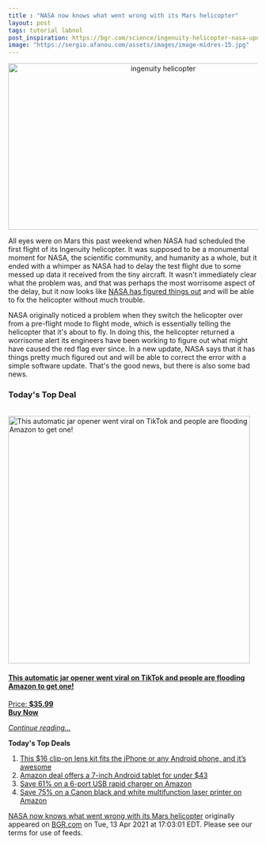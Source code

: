 ```yaml
---
title : "NASA now knows what went wrong with its Mars helicopter"
layout: post
tags: tutorial labnol
post_inspiration: https://bgr.com/science/ingenuity-helicopter-nasa-update-5919311/
image: "https://sergio.afanou.com/assets/images/image-midres-15.jpg"
---
```


<center><a href="https://bgr.com/science/ingenuity-helicopter-nasa-update-5919311/" class="bgr-rss-featured-image bgr-rss-test-class"><img loading="lazy" width="610" height="336" src="https://bgr.com/wp-content/uploads/2020/08/Untitled-2-copy-1.jpg?quality=70&amp;strip=all&amp;w=610" class="attachment-feed_normal size-feed_normal wp-post-image" alt="ingenuity helicopter" loading="lazy" srcset="https://bgr.com/wp-content/uploads/2020/08/Untitled-2-copy-1.jpg 2177w, https://bgr.com/wp-content/uploads/2020/08/Untitled-2-copy-1.jpg?resize=150,83 150w, https://bgr.com/wp-content/uploads/2020/08/Untitled-2-copy-1.jpg?resize=300,165 300w, https://bgr.com/wp-content/uploads/2020/08/Untitled-2-copy-1.jpg?resize=768,423 768w, https://bgr.com/wp-content/uploads/2020/08/Untitled-2-copy-1.jpg?resize=1024,564 1024w, https://bgr.com/wp-content/uploads/2020/08/Untitled-2-copy-1.jpg?resize=1536,847 1536w, https://bgr.com/wp-content/uploads/2020/08/Untitled-2-copy-1.jpg?resize=2048,1129 2048w, https://bgr.com/wp-content/uploads/2020/08/Untitled-2-copy-1.jpg?resize=610,336 610w, https://bgr.com/wp-content/uploads/2020/08/Untitled-2-copy-1.jpg?resize=664,366 664w, https://bgr.com/wp-content/uploads/2020/08/Untitled-2-copy-1.jpg?resize=1200,661 1200w, https://bgr.com/wp-content/uploads/2020/08/Untitled-2-copy-1.jpg?resize=782,431 782w, https://bgr.com/wp-content/uploads/2020/08/Untitled-2-copy-1.jpg?resize=827,456 827w, https://bgr.com/wp-content/uploads/2020/08/Untitled-2-copy-1.jpg?resize=800,441 800w" sizes="(max-width: 610px) 100vw, 610px" title="ingenuity helicopter" /></a></center><p>All eyes were on Mars this past weekend when NASA had scheduled the first flight of its Ingenuity helicopter. It was supposed to be a monumental moment for NASA, the scientific community, and humanity as a whole, but it ended with a whimper as NASA had to delay the test flight due to some messed up data it received from the tiny aircraft. It wasn't immediately clear what the problem was, and that was perhaps the most worrisome aspect of the delay, but it now looks like <a href="https://mars.nasa.gov/technology/helicopter/status/290/work-progresses-toward-ingenuity-s-first-flight-on-mars/">NASA has figured things out</a> and will be able to fix the helicopter without much trouble.</p>
<p>NASA originally noticed a problem when they switch the helicopter over from a pre-flight mode to flight mode, which is essentially telling the helicopter that it's about to fly. In doing this, the helicopter returned a worrisome alert its engineers have been working to figure out what might have caused the red flag ever since. In a new update, NASA says that it has things pretty much figured out and will be able to correct the error with a simple software update. That's the good news, but there is also some bad news.</p>
<h3>Today's Top Deal</h3>
<p><a href="https://www.amazon.com/Electric-Restaurant-Automatic-Seniors-Arthritis/dp/B089SNZD4N?tag=b0c55topdeals-20"><br><img height="500px" width="488px" src="https://m.media-amazon.com/images/I/41qT41L0ydL._SL500_.jpg" alt="This automatic jar opener went viral on TikTok and people are flooding Amazon to get one!"><br></a></p>
<h4><a href="https://www.amazon.com/Electric-Restaurant-Automatic-Seniors-Arthritis/dp/B089SNZD4N?tag=b0c55rss-20">This automatic jar opener went viral on TikTok and people are flooding Amazon to get one!</a></h4>
<p><a href="https://www.amazon.com/Electric-Restaurant-Automatic-Seniors-Arthritis/dp/B089SNZD4N?tag=b0c55rss-20">Price: <strong>$35.99</strong></a><br><strong><a href="https://www.amazon.com/Electric-Restaurant-Automatic-Seniors-Arthritis/dp/B089SNZD4N?tag=b0c55rss-20">Buy Now</a></strong></p>
<p><a href="https://bgr.com/science/ingenuity-helicopter-nasa-update-5919311/" class="more-link"><em>Continue reading...</em></a></p>

<p><strong>Today's Top Deals</strong></p>
<ol>
<li><a href="https://bgr.com/general/iphone-lens-kit-amazon-deals-4713723/?utm_source=rss&#038;utm_campaign=topdeals">This $16 clip-on lens kit fits the iPhone or any Android phone, and it&#8217;s awesome</a></li>
<li><a href="https://bgr.com/general/chromo-7-tablet-google-android-4-4-touchscreen-sale-amazon-4715331/?utm_source=rss&#038;utm_campaign=topdeals">Amazon deal offers a 7-inch Android tablet for under $43</a></li>
<li><a href="https://bgr.com/general/rapid-charger-android-amazon-sale-4715321/?utm_source=rss&#038;utm_campaign=topdeals">Save 61% on a 6-port USB rapid charger on Amazon</a></li>
<li><a href="https://bgr.com/general/best-multifunction-printer-amazon-sale-4715747/?utm_source=rss&#038;utm_campaign=topdeals">Save 75% on a Canon black and white multifunction laser printer on Amazon</a></li>
</ol>
<p><a href="https://bgr.com/science/ingenuity-helicopter-nasa-update-5919311/">NASA now knows what went wrong with its Mars helicopter</a> originally appeared on <a href="http://bgr.com">BGR.com</a> on Tue, 13 Apr 2021 at 17:03:01 EDT. Please see our terms for use of feeds.</p>